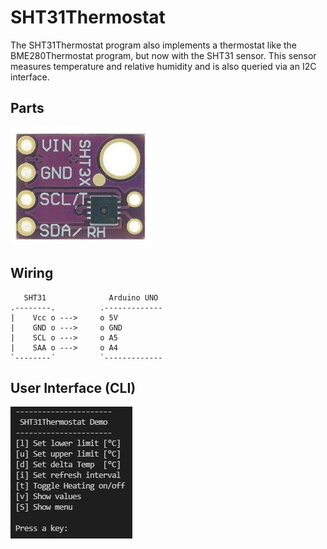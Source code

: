 # SHT31Thermostat

The SHT31Thermostat program also implements a thermostat like the 
BME280Thermostat program, but now with the SHT31 sensor. This sensor 
measures temperature and relative humidity and is also queried via an I2C interface.

## Parts

![SHT31](images/SHT31.jpg)

## Wiring
```
   SHT31              Arduino UNO
.--------.          .-------------
|    Vcc o --->     o 5V
|    GND o --->     o GND
|    SCL o --->     o A5
|    SAA o --->     o A4
`--------´          `-------------
```
## User Interface (CLI)

![CLI](images/cliMenuSHT31Thermostat.jpg)